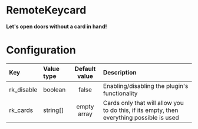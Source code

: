 # RemoteKeycard
**Let's open doors without a card in hand!**

# Configuration
Key | Value type | Default value | Description
:-- | :-- | :--: | :--
rk_disable | boolean | false | Enabling/disabling the plugin's functionality
rk_cards | string[] | empty array | Cards only that will allow you to do this, if its empty, then everything possible is used
